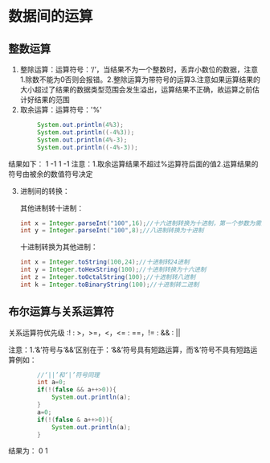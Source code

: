# 数据间的运算
## 整数运算
1. 整除运算：运算符号：‘/’，当结果不为一个整数时，丢弃小数位的数据，注意1.除数不能为0否则会报错。2.整除运算为带符号的运算3.注意如果运算结果的大小超过了结果的数据类型范围会发生溢出，运算结果不正确，故运算之前估计好结果的范围
2. 取余运算：运算符号：'%'
```java
		System.out.println(4%3);
        System.out.println((-4%3));
        System.out.println(4%-3);
        System.out.println((-4%-3));
```
结果如下：
1
-1
1
-1
注意：1.取余运算结果不超过%运算符后面的值2.运算结果的符号由被余的数值符号决定

3. 进制间的转换：

   其他进制转十进制：

   ```java
   int x = Integer.parseInt("100",16);//十六进制转换为十进制，第一个参数为需要转换的字符串数字
   int y = Integer.parseInt("100",8);//八进制转换为十进制
   ```

   十进制转换为其他进制：

   ```java
   int x = Integer.toString(100,24);//十进制转24进制
   int y = Integer.toHexString(100);//十进制转换为十六进制
   int z = Integer.toOctalString(100);//十进制转八进制
   int k = Integer.toBinaryString(100);//十进制转二进制
   ```

   

## 布尔运算与关系运算符
关系运算符优先级
:!
: >，>=，<，<=
: ==，!=
: &&
: ||

注意：1.‘&’符号与‘&&’区别在于：‘&&’符号具有短路运算，而‘&’符号不具有短路运算例如：
```java
		//‘||’和‘|’符号同理
 		int a=0;
        if(!(false && a++>0)){
            System.out.println(a);
        }
        a=0;
        if(!(false & a++>0)){
            System.out.println(a);
        }
```
结果为：
0
1